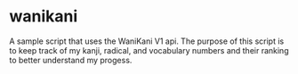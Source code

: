 # wanikani

A sample script that uses the WaniKani V1 api. The purpose of this script is to keep track of my kanji, radical, and vocabulary numbers and their ranking to better understand my progess. 

